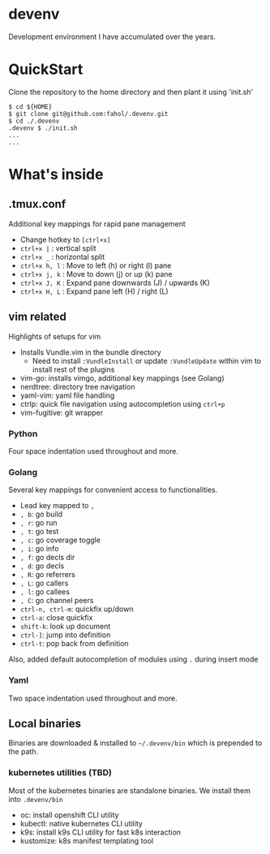 devenv
======

Development environment I have accumulated over the years.

# QuickStart

Clone the repository to the home directory and then plant it using 'init.sh'

```shell
$ cd ${HOME}
$ git clone git@github.com:fahol/.devenv.git
$ cd ./.devenv
.devenv $ ./init.sh
...
...
```

# What's inside

## .tmux.conf

Additional key mappings for rapid pane management

* Change hotkey to `[ctrl+x]`
* `ctrl+x |` : vertical split
* `ctrl+x _` : horizontal split
* `ctrl+x h, l` : Move to left (h) or right (l) pane
* `ctrl+x j, k` : Move to down (j) or up (k) pane
* `ctrl+x J, K` : Expand pane downwards (J) / upwards (K)
* `ctrl+x H, L` : Expand pane left (H) / right (L)

## vim related

Highlights of setups for vim

* Installs Vundle.vim in the bundle directory
    - Need to install `:VundleInstall` or update `:VundleUpdate` within vim
      to install rest of the plugins
* vim-go: installs vimgo, additional key mappings (see Golang)
* nerdtree: directory tree navigation
* yaml-vim: yaml file handling
* ctrlp: quick file navigation using autocompletion using `ctrl+p`
* vim-fugitive: git wrapper

### Python

Four space indentation used throughout and more.


### Golang

Several key mappings for convenient access to functionalities.

* Lead key mapped to `,`
* `, b`: go build
* `, r`: go run
* `, t`: go test
* `, c`: go coverage toggle
* `, i`: go info
* `, f`: go decls dir
* `, d`: go decls
* `, R`: go referrers
* `, L`: go callers
* `, l`: go callees
* `, C`: go channel peers
* `ctrl-n, ctrl-m`: quickfix up/down
* `ctrl-a`: close quickfix
* `shift-k`: look up document
* `ctrl-]`: jump into definition
* `ctrl-t`: pop back from definition

Also, added default autocompletion of modules using `.` during insert mode

### Yaml

Two space indentation used throughout and more.


## Local binaries

Binaries are downloaded & installed to `~/.devenv/bin` which is prepended to
the path.

### kubernetes utilities (TBD)

Most of the kubernetes binaries are standalone binaries.  We install them into
`.devenv/bin`

* oc: install openshift CLI utility
* kubectl: native kubernetes CLI utility
* k9s: install k9s CLI utility for fast k8s interaction
* kustomize: k8s manifest templating tool

